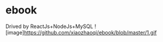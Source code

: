 # ebook
Drived by ReactJs+NodeJs+MySQL
![image]https://github.com/xiaozhaoqi/ebook/blob/master/1.gif

